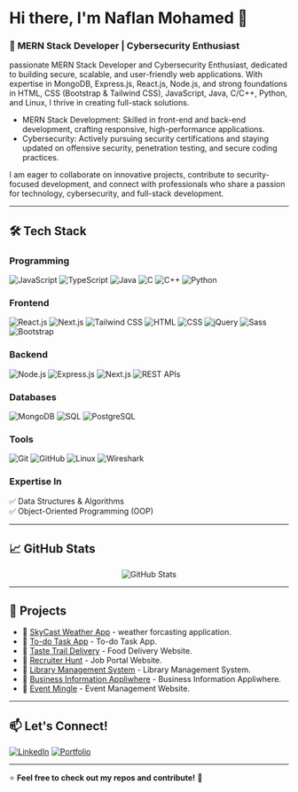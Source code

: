 # Hi there, I'm **Naflan Mohamed** 👋


### 🚀 **MERN Stack Developer | Cybersecurity Enthusiast**   
passionate MERN Stack Developer and Cybersecurity Enthusiast, dedicated to building secure, scalable, and user-friendly web applications. With expertise in MongoDB, Express.js, React.js, Node.js, and strong foundations in HTML, CSS (Bootstrap & Tailwind CSS), JavaScript, Java, C/C++, Python, and Linux, I thrive in creating full-stack solutions.

 - MERN Stack Development: Skilled in front-end and back-end development, crafting responsive, high-performance applications.
 - Cybersecurity: Actively pursuing security certifications and staying updated on offensive security, penetration testing, and secure coding practices.

I am eager to collaborate on innovative projects, contribute to security-focused development, and connect with professionals who share a passion for technology, cybersecurity, and full-stack development.


---

## 🛠️ Tech Stack

### **Programming**
![JavaScript](https://img.shields.io/badge/JavaScript-F7DF1E?style=for-the-badge&logo=javascript&logoColor=black)
![TypeScript](https://img.shields.io/badge/TypeScript-3178C6?style=for-the-badge&logo=typescript&logoColor=white)
![Java](https://img.shields.io/badge/Java-007396?style=for-the-badge&logo=java&logoColor=white)
![C](https://img.shields.io/badge/C-A8B9CC?style=for-the-badge&logo=c&logoColor=white)
![C++](https://img.shields.io/badge/C++-00599C?style=for-the-badge&logo=c%2B%2B&logoColor=white)
![Python](https://img.shields.io/badge/Python-3776AB?style=for-the-badge&logo=python&logoColor=white)

### **Frontend**
![React.js](https://img.shields.io/badge/React.js-61DAFB?style=for-the-badge&logo=react&logoColor=black)
![Next.js](https://img.shields.io/badge/Next.js-000000?style=for-the-badge&logo=next.js&logoColor=white)
![Tailwind CSS](https://img.shields.io/badge/Tailwind_CSS-38B2AC?style=for-the-badge&logo=tailwind-css&logoColor=white)
![HTML](https://img.shields.io/badge/HTML-E34F26?style=for-the-badge&logo=html5&logoColor=white)
![CSS](https://img.shields.io/badge/CSS-1572B6?style=for-the-badge&logo=css3&logoColor=white)
![jQuery](https://img.shields.io/badge/jQuery-0769AD?style=for-the-badge&logo=jquery&logoColor=white)
![Sass](https://img.shields.io/badge/Sass-CC6699?style=for-the-badge&logo=sass&logoColor=white)
![Bootstrap](https://img.shields.io/badge/Bootstrap-7952B3?style=for-the-badge&logo=bootstrap&logoColor=white)

### **Backend**
![Node.js](https://img.shields.io/badge/Node.js-339933?style=for-the-badge&logo=node.js&logoColor=white)
![Express.js](https://img.shields.io/badge/Express.js-000000?style=for-the-badge&logo=express&logoColor=white)
![Next.js](https://img.shields.io/badge/Next.js-000000?style=for-the-badge&logo=next.js&logoColor=white)
![REST APIs](https://img.shields.io/badge/REST_APIs-008000?style=for-the-badge)

### **Databases**
![MongoDB](https://img.shields.io/badge/MongoDB-47A248?style=for-the-badge&logo=mongodb&logoColor=white)
![SQL](https://img.shields.io/badge/SQL-4479A1?style=for-the-badge&logo=sql&logoColor=white)
![PostgreSQL](https://img.shields.io/badge/PostgreSQL-336791?style=for-the-badge&logo=postgresql&logoColor=white)

### **Tools**
![Git](https://img.shields.io/badge/Git-F05032?style=for-the-badge&logo=git&logoColor=white)
![GitHub](https://img.shields.io/badge/GitHub-181717?style=for-the-badge&logo=github&logoColor=white)
![Linux](https://img.shields.io/badge/Linux-FCC624?style=for-the-badge&logo=linux&logoColor=black)
![Wireshark](https://img.shields.io/badge/Wireshark-0078D7?style=for-the-badge&logo=Wireshark&logoColor=white)


### **Expertise In**
✅ Data Structures & Algorithms  
✅ Object-Oriented Programming (OOP)

---

## 📈 GitHub Stats
<p align="center">
  <img src="https://github-readme-stats.vercel.app/api?username=naflanmohamed&show_icons=true&theme=radical&hide_border=true" alt="GitHub Stats" />
</p>

---

## 🚀 Projects
- 🔗 [SkyCast Weather App](https://github.com/naflanmohamed/SkyCast-Weather-App) - weather forcasting application.
- 🔗 [To-do Task App](https://github.com/naflanmohamed/To-do-Task-App) - To-do Task App.
- 🔗 [Taste Trail Delivery](https://github.com/naflanmohamed/Taste-Trail-Delivery) - Food Delivery Website.
- 🔗 [Recruiter Hunt](https://github.com/naflanmohamed/Recruiter-Hunt) - Job Portal Website.
- 🔗 [Library Management System](https://github.com/naflanmohamed/Library-Management-System) - Library Management System.
- 🔗 [Business Information Appliwhere](https://github.com/naflanmohamed/Business-Information-Appliwhere) - Business Information Appliwhere.
- 🔗 [Event Mingle](https://github.com/naflanmohamed/EventMingle) - Event Management Website.

  
---

## 📫 Let's Connect!
[![LinkedIn](https://img.shields.io/badge/LinkedIn-0A66C2?style=for-the-badge&logo=linkedin&logoColor=white)](https://linkedin.com/in/naflan-mohamed)
[![Portfolio](https://img.shields.io/badge/Portfolio-FF5733?style=for-the-badge&logo=firefox&logoColor=white)](https://naflanmohamed.github.io/naflan-portfolio/)

---

⭐️ **Feel free to check out my repos and contribute!** 🚀
